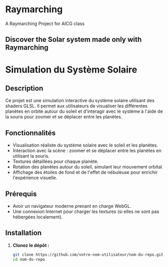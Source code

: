 # Raymarching
A Raymarching Project for AICG class


## Discover the Solar system made only with Raymarching


# Simulation du Système Solaire

## Description
Ce projet est une simulation interactive du système solaire utilisant des shaders GLSL. Il permet aux utilisateurs de visualiser les différentes planètes en orbite autour du soleil et d'interagir avec le système à l'aide de la souris pour zoomer et se déplacer entre les planètes.

## Fonctionnalités
- Visualisation réaliste du système solaire avec le soleil et les planètes.
- Interaction avec la scène : zoomer et se déplacer entre les planètes en utilisant la souris.
- Textures détaillées pour chaque planète.
- Rotation des planètes autour du soleil, simulant leur mouvement orbital.
- Affichage des étoiles de fond et de l'effet de nébuleuse pour enrichir l'expérience visuelle.

## Prérequis
- Avoir un navigateur moderne prenant en charge WebGL.
- Une connexion Internet pour charger les textures (si elles ne sont pas hébergées localement).

## Installation
1. **Clonez le dépôt :**
   ```bash
   git clone https://github.com/votre-nom-utilisateur/nom-du-repo.git
   cd nom-du-repo
